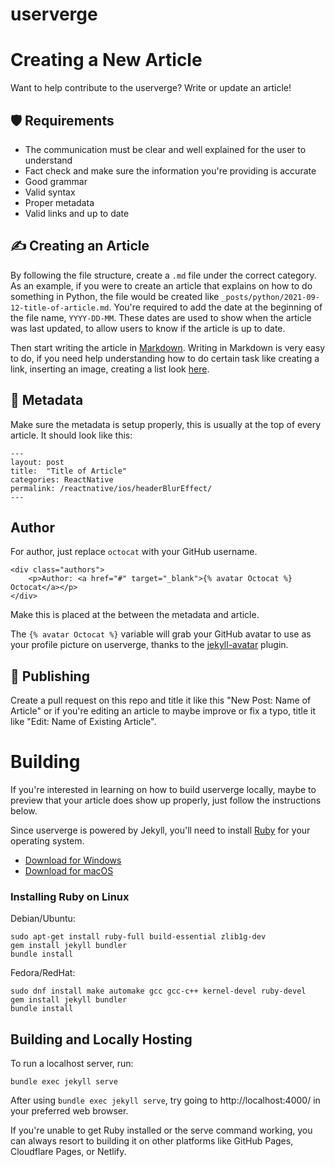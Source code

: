 # userverge
# Creating a New Article
Want to help contribute to the userverge? Write or update an article!

## 🛡️ Requirements 
 - The communication must be clear and well explained for the user to understand
 - Fact check and make sure the information you're providing is accurate
 - Good grammar
 - Valid syntax
 - Proper metadata
 - Valid links and up to date

## ✍️ Creating an Article
By following the file structure, create a `.md` file under the correct category. As an example, if you were to create an article that explains on how to do something in Python, the file would be created like `_posts/python/2021-09-12-title-of-article.md`. You're required to add the date at the beginning of the file name, `YYYY-DD-MM`. These dates are used to show when the article was last updated, to allow users to know if the article is up to date.

 Then start writing the article in [Markdown](https://www.markdownguide.org/getting-started/). Writing in Markdown is very easy to do, if you need help understanding how to do certain task like creating a link, inserting an image, creating a list look [here](https://guides.github.com/features/mastering-markdown/).

## 📃️ Metadata
Make sure the metadata is setup properly, this is usually at the top of every article.
It should look like this:
```
---
layout: post
title:  "Title of Article"
categories: ReactNative
permalink: /reactnative/ios/headerBlurEffect​/
---
```

## Author
For author, just replace `octocat` with your GitHub username.
```
<div class="authors">
    <p>Author: <a href="#" target="_blank">{% avatar Octocat %} Octocat</a></p>
</div>
```
Make this is placed at the between the metadata and article.

The `{% avatar Octocat %}` variable will grab your GitHub avatar to use as your profile picture on userverge, thanks to the [jekyll-avatar](https://github.com/jekyll/jekyll-avatar/) plugin.


## 📢️ Publishing
Create a pull request on this repo and title it like this "New Post: Name of Article" or if you're editing an article to maybe improve or fix a typo, title it like "Edit: Name of Existing Article".

# Building
If you're interested in learning on how to build userverge locally, maybe to preview that your article does show up properly, just follow the instructions below.

Since userverge is powered by Jekyll, you'll need to install [Ruby](https://www.ruby-lang.org/en/) for your operating system.
 - [Download for Windows](https://rubyinstaller.org/)
 - [Download for macOS](https://www.ruby-lang.org/en/downloads/)

### Installing Ruby on Linux
Debian/Ubuntu:
```
sudo apt-get install ruby-full build-essential zlib1g-dev
gem install jekyll bundler
bundle install
```
Fedora/RedHat:
```
sudo dnf install make automake gcc gcc-c++ kernel-devel ruby-devel
gem install jekyll bundler
bundle install
```

## Building and Locally Hosting

To run a localhost server, run:
```
bundle exec jekyll serve
```

After using `bundle exec jekyll serve`, try going to http://localhost:4000/ in your preferred web browser.

If you're unable to get Ruby installed or the serve command working, you can always resort to building it on other platforms like GitHub Pages, Cloudflare Pages, or Netlify.
